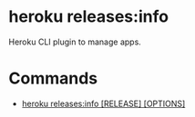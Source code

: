 heroku releases:info
====================

Heroku CLI plugin to manage apps.
# Commands

* [heroku releases:info [RELEASE] [OPTIONS]](#releasesinfo)
